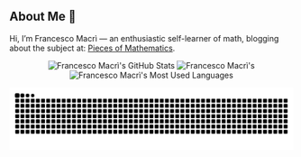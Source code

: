 ## About Me :bust_in_silhouette:

Hi, I’m Francesco Macrì — an enthusiastic self-learner of math, blogging about the subject at: [Pieces of Mathematics](https://www.piecesofmathematics.com).

<div align=center>
      <img width=390 src="https://github-readme-stats.vercel.app/api?username=francescomacri&theme=transparent&count_private=true&show_icons=true&rank_icon=github&locale=en" alt="Francesco Macrì's GitHub Stats" />
      <img width=390 src="https://github-readme-streak-stats.herokuapp.com/?user=francescomacri&theme=transparent&count_private=true&border_radius=10&locale=en" alt="Francesco Macrì's" />
      <img width=325 src="https://github-readme-stats.vercel.app/api/top-langs?username=francescomacri&theme=transparent&layout=donut&hide=css&langs_count=8&border_radius=10&show_icons=true&locale=en" alt="Francesco       Macrì's Most Used Languages" />
</div>

![Snake Animation](https://github.com/francescomacri/francescomacri/blob/manual-run-output/docker/github-contribution-grid-snake-dark.svg)
